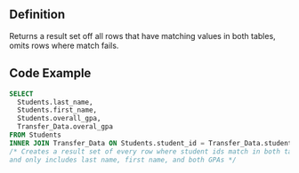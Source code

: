 <!--
---
Title: "INNER JOIN"
Subjects:
  - "data science"
Tags:
  - "data science"
  - "database"
  - "queries"
  - "table"
  - "postgressql"
  - "mysql"
  - "sqlite"
Catalog Content:
  - "https://www.codecademy.com/learn/learn-sql"
  - "https://www.codecademy.com/learn/sql-table-transformation"
  - "https://www.codecademy.com/learn/paths/design-databases-with-postgresql"
  - "https://www.codecademy.com/learn/paths/full-stack-engineer-career-path"
---
-->

## Definition 
Returns a result set off all rows that have matching values in both tables, omits rows where match fails.

## Code Example

```sql
SELECT
  Students.last_name,
  Students.first_name,
  Students.overall_gpa,
  Transfer_Data.overal_gpa
FROM Students
INNER JOIN Transfer_Data ON Students.student_id = Transfer_Data.student_id;
/* Creates a result set of every row where student ids match in both tables
and only includes last name, first name, and both GPAs */
```
